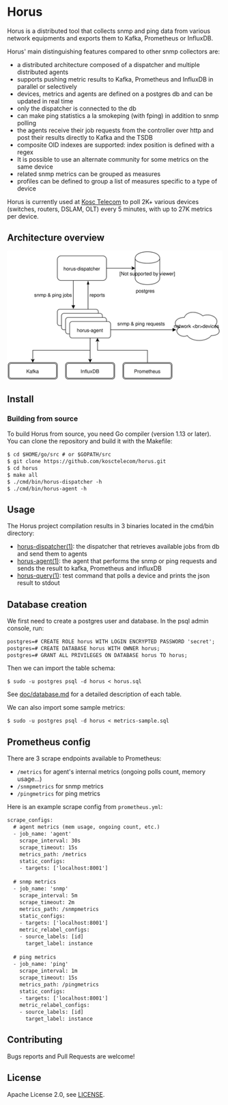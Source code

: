 # Horus

Horus is a distributed tool that collects snmp and ping data from various network equipments and exports them to Kafka, Prometheus or InfluxDB.

Horus' main distinguishing features compared to other snmp collectors are:

- a distributed architecture composed of a dispatcher and multiple distributed agents
- supports pushing metric results to Kafka, Prometheus and InfluxDB in parallel or selectively
- devices, metrics and agents are defined on a postgres db and can be updated in real time
- only the dispatcher is connected to the db
- can make ping statistics a la smokeping (with fping) in addition to snmp polling
- the agents receive their job requests from the controller over http and post their results directly to Kafka and the TSDB
- composite OID indexes are supported: index position is defined with a regex
- It is possible to use an alternate community for some metrics on the same device
- related snmp metrics can be grouped as measures
- profiles can be defined to group a list of measures specific to a type of device

Horus is currently used at [Kosc Telecom](https://www.kosc-telecom.fr/en/home/) to poll 2K+ various devices (switches, routers, DSLAM, OLT) every 5 minutes, with up to 27K metrics per device.


## Architecture overview

![](./doc/horus-architecture.svg)


## Install

### Building from source

To build Horus from source, you need Go compiler (version 1.13 or later). You can clone the repository and build it with the Makefile:

```
$ cd $HOME/go/src # or $GOPATH/src
$ git clone https://github.com/kosctelecom/horus.git
$ cd horus
$ make all
$ ./cmd/bin/horus-dispatcher -h
$ ./cmd/bin/horus-agent -h
```


## Usage

The Horus project compilation results in 3 binaries located in the cmd/bin directory:

- [horus-dispatcher(1)](./doc/horus-dispatcher.1.md): the dispatcher that retrieves available jobs from db and send them to agents
- [horus-agent(1)](./doc/horus-agent.1.md): the agent that performs the snmp or ping requests and sends the result to kafka, Prometheus and influxDB
- [horus-query(1)](./doc/horus-query.1.md): test command that polls a device and prints the json result to stdout


## Database creation

We first need to create a postgres user and database. In the psql admin console, run:

```
postgres=# CREATE ROLE horus WITH LOGIN ENCRYPTED PASSWORD 'secret';
postgres=# CREATE DATABASE horus WITH OWNER horus;
postgres=# GRANT ALL PRIVILEGES ON DATABASE horus TO horus;
```

Then we can import the table schema:

```
$ sudo -u postgres psql -d horus < horus.sql
```

See [doc/database.md](./doc/database.md) for a detailed description of each table.

We can also import some sample metrics:

```
$ sudo -u postgres psql -d horus < metrics-sample.sql
```


## Prometheus config

There are 3 scrape endpoints available to Prometheus:

- `/metrics` for agent's internal metrics (ongoing polls count, memory usage...)
- `/snmpmetrics` for snmp metrics
- `/pingmetrics` for ping metrics

Here is an example scrape config from `prometheus.yml`:

```
scrape_configs:
  # agent metrics (mem usage, ongoing count, etc.)
  - job_name: 'agent'
    scrape_interval: 30s
    scrape_timeout: 15s
    metrics_path: /metrics
    static_configs:
    - targets: ['localhost:8001']

  # snmp metrics
  - job_name: 'snmp'
    scrape_interval: 5m
    scrape_timeout: 2m
    metrics_path: /snmpmetrics
    static_configs:
    - targets: ['localhost:8001']
    metric_relabel_configs:
    - source_labels: [id]
      target_label: instance

  # ping metrics
  - job_name: 'ping'
    scrape_interval: 1m
    scrape_timeout: 15s
    metrics_path: /pingmetrics
    static_configs:
    - targets: ['localhost:8001']
    metric_relabel_configs:
    - source_labels: [id]
      target_label: instance
```

## Contributing

Bugs reports and Pull Requests are welcome!


## License

Apache License 2.0, see [LICENSE](./LICENSE).
